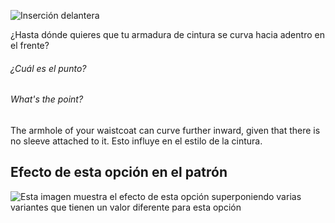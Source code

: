 ![Inserción delantera](frontinset.svg)

¿Hasta dónde quieres que tu armadura de cintura se curva hacia adentro en el frente?

<Note>

###### ¿Cuál es el punto?

###### What's the point?

The armhole of your waistcoat can curve further inward, given that there is no sleeve attached to it.
Esto influye en el estilo de la cintura.

</Note>

## Efecto de esta opción en el patrón

![Esta imagen muestra el efecto de esta opción superponiendo varias variantes que tienen un valor diferente para esta opción](wahid_frontinset_sample.svg "Efecto de esta opción en el patrón")
